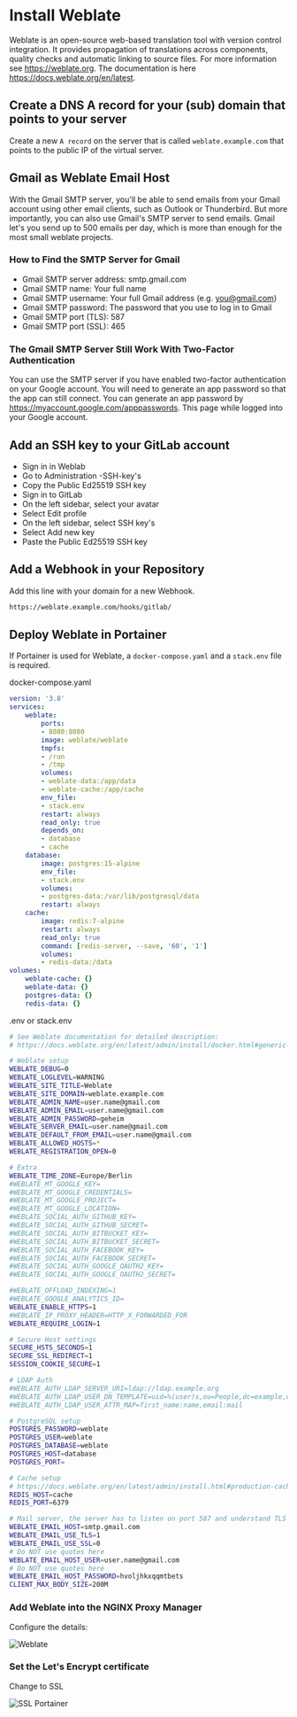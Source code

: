 # Install Weblate

Weblate is an open-source web-based translation tool with version control integration. It provides propagation of translations across components, quality checks and automatic linking to source files. For more information see https://weblate.org. The documentation is here https://docs.weblate.org/en/latest.

## Create a DNS A record for your (sub) domain that points to your server

Create a new `A record` on the server that is called `weblate.example.com` that points to the public IP of the virtual server.

## Gmail as Weblate Email Host

With the Gmail SMTP server, you'll be able to send emails from your Gmail account using other email clients, such as Outlook or Thunderbird. But more importantly, you can also use Gmail's SMTP server to send emails. Gmail let's you send up to 500 emails per day, which is more than enough for the most small weblate projects.

### How to Find the SMTP Server for Gmail

- Gmail SMTP server address: smtp.gmail.com
- Gmail SMTP name: Your full name
- Gmail SMTP username: Your full Gmail address (e.g. you@gmail.com)
- Gmail SMTP password: The password that you use to log in to Gmail
- Gmail SMTP port (TLS): 587
- Gmail SMTP port (SSL): 465

### The Gmail SMTP Server Still Work With Two-Factor Authentication

You can use the SMTP server if you have enabled two-factor authentication on your Google account. You will need to generate an app password so that the app can still connect. You can generate an app password by https://myaccount.google.com/apppasswords. This page while logged into your Google account.

## Add an SSH key to your GitLab account

- Sign in in Weblab
- Go to Administration -SSH-key's
- Copy the Public Ed25519 SSH key
- Sign in to GitLab
- On the left sidebar, select your avatar
- Select Edit profile
- On the left sidebar, select SSH key's
- Select Add new key
- Paste the Public Ed25519 SSH key

## Add a Webhook in your Repository

Add this line with your domain for a new Webhook.

```sh
https://weblate.example.com/hooks/gitlab/
```

## Deploy Weblate in Portainer

If Portainer is used for Weblate, a `docker-compose.yaml` and a `stack.env` file is required.

docker-compose.yaml

```yaml
version: '3.8'
services:
	weblate:
		ports:
		- 8080:8080
		image: weblate/weblate
		tmpfs:
		- /run
		- /tmp
		volumes:
		- weblate-data:/app/data
		- weblate-cache:/app/cache
		env_file:
		- stack.env
		restart: always
		read_only: true
		depends_on:
		- database
		- cache
	database:
		image: postgres:15-alpine
		env_file:
		- stack.env
		volumes:
		- postgres-data:/var/lib/postgresql/data
		restart: always
	cache:
		image: redis:7-alpine
		restart: always
		read_only: true
		command: [redis-server, --save, '60', '1']
		volumes:
		- redis-data:/data
volumes:
	weblate-cache: {}
	weblate-data: {}
	postgres-data: {}
	redis-data: {}
```
.env or stack.env

```sh
# See Weblate documentation for detailed description:
# https://docs.weblate.org/en/latest/admin/install/docker.html#generic-settings

# Weblate setup
WEBLATE_DEBUG=0
WEBLATE_LOGLEVEL=WARNING
WEBLATE_SITE_TITLE=Weblate
WEBLATE_SITE_DOMAIN=weblate.example.com
WEBLATE_ADMIN_NAME=user.name@gmail.com
WEBLATE_ADMIN_EMAIL=user.name@gmail.com
WEBLATE_ADMIN_PASSWORD=geheim
WEBLATE_SERVER_EMAIL=user.name@gmail.com
WEBLATE_DEFAULT_FROM_EMAIL=user.name@gmail.com
WEBLATE_ALLOWED_HOSTS=*
WEBLATE_REGISTRATION_OPEN=0

# Extra
WEBLATE_TIME_ZONE=Europe/Berlin
#WEBLATE_MT_GOOGLE_KEY=
#WEBLATE_MT_GOOGLE_CREDENTIALS=
#WEBLATE_MT_GOOGLE_PROJECT=
#WEBLATE_MT_GOOGLE_LOCATION=
#WEBLATE_SOCIAL_AUTH_GITHUB_KEY=
#WEBLATE_SOCIAL_AUTH_GITHUB_SECRET=
#WEBLATE_SOCIAL_AUTH_BITBUCKET_KEY=
#WEBLATE_SOCIAL_AUTH_BITBUCKET_SECRET=
#WEBLATE_SOCIAL_AUTH_FACEBOOK_KEY=
#WEBLATE_SOCIAL_AUTH_FACEBOOK_SECRET=
#WEBLATE_SOCIAL_AUTH_GOOGLE_OAUTH2_KEY=
#WEBLATE_SOCIAL_AUTH_GOOGLE_OAUTH2_SECRET=

#WEBLATE_OFFLOAD_INDEXING=1
#WEBLATE_GOOGLE_ANALYTICS_ID=
WEBLATE_ENABLE_HTTPS=1
#WEBLATE_IP_PROXY_HEADER=HTTP_X_FORWARDED_FOR
WEBLATE_REQUIRE_LOGIN=1

# Secure Host settings
SECURE_HSTS_SECONDS=1
SECURE_SSL_REDIRECT=1
SESSION_COOKIE_SECURE=1

# LDAP Auth
#WEBLATE_AUTH_LDAP_SERVER_URI=ldap://ldap.example.org
#WEBLATE_AUTH_LDAP_USER_DN_TEMPLATE=uid=%(user)s,ou=People,dc=example,dc=net
#WEBLATE_AUTH_LDAP_USER_ATTR_MAP=first_name:name,email:mail

# PostgreSQL setup
POSTGRES_PASSWORD=weblate
POSTGRES_USER=weblate
POSTGRES_DATABASE=weblate
POSTGRES_HOST=database
POSTGRES_PORT=

# Cache setup
# https://docs.weblate.org/en/latest/admin/install.html#production-cache
REDIS_HOST=cache
REDIS_PORT=6379

# Mail server, the server has to listen on port 587 and understand TLS
WEBLATE_EMAIL_HOST=smtp.gmail.com
WEBLATE_EMAIL_USE_TLS=1
WEBLATE_EMAIL_USE_SSL=0
# Do NOT use quotes here
WEBLATE_EMAIL_HOST_USER=user.name@gmail.com
# Do NOT use quotes here
WEBLATE_EMAIL_HOST_PASSWORD=hvoljhkxqqmtbets
CLIENT_MAX_BODY_SIZE=200M
```

### Add Weblate into the NGINX Proxy Manager

Configure the details:

<img src="images/weblate.png" alt="Weblate">

### Set the Let's Encrypt certificate

Change to SSL

<img src="images/ssl.png" alt="SSL Portainer">